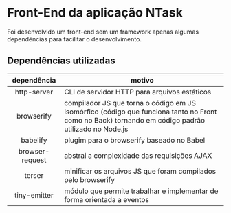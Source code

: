 # Front-End da aplicação NTask

Foi desenvolvido um front-end sem um framework apenas algumas dependências para facilitar o desenvolvimento.

## Dependências utilizadas

|   dependência   | motivo                                                                                                                                             |
| :-------------: | -------------------------------------------------------------------------------------------------------------------------------------------------- |
|   http-server   | CLI de servidor HTTP para arquivos estáticos                                                                                                       |
|   browserify    | compilador JS que torna o código em JS isomórfico (código que funciona tanto no Front como no Back) tornando em código padrão utilizado no Node.js |
|    babelify     | plugim para o browserify baseado no Babel                                                                                                          |
| browser-request | abstrai a complexidade das requisições AJAX                                                                                                        |
|    terser    | minificar os arquivos JS que foram compilados pelo browserify                                                                                      |
|  tiny-emitter   | módulo que permite trabalhar e implementar de forma orientada a eventos                                                                            |
